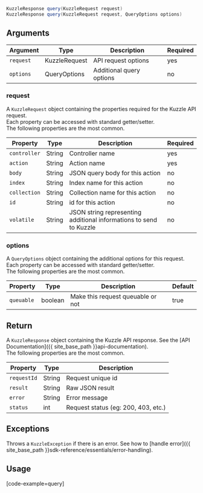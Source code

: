 ```java
KuzzleResponse query(KuzzleRequest request)
KuzzleResponse query(KuzzleRequest request, QueryOptions options)
```

## Arguments

| Argument | Type | Description | Required |
|--------|------|-------------|------------ |
| `request` | KuzzleRequest | API request options | yes |
| `options` | QueryOptions | Additional query options | no |


### __request__

A `KuzzleRequest` object containing the properties required for the Kuzzle API request.  
Each property can be accessed with standard getter/setter.  
The following properties are the most common.  

| Property | Type    | Description  | Required |
| -------- | ------- | ------------ | -------- |
| `controller` | String | Controller name | yes |
| `action` | String | Action name | yes |
| `body` | String | JSON query body for this action | no |
| `index` | String | Index name for this action | no |
| `collection` | String | Collection name for this action | no |
| `id` | String | id for this action | no |
| `volatile` | String | JSON string representing additional informations to send to Kuzzle | no |

### __options__

A `QueryOptions` object containing the additional options for this request.  
Each property can be accessed with standard getter/setter.  
The following properties are the most common.  

| Property | Type    | Description                       | Default |
| -------- | ------- | --------------------------------- | ------- |
| `queuable` | boolean | Make this request queuable or not | true  |

## Return

A `KuzzleResponse` object containing the Kuzzle API response. See the [API Documentation]({{ site_base_path }}api-documentation).  
The following properties are the most common.  

| Property | Type    | Description                       |
| -------- | ------- | --------------------------------- |
| `requestId` | String | Request unique id |
| `result` | String | Raw JSON result |
| `error` | String | Error message |
| `status` | int | Request status (eg: 200, 403, etc.) |

## Exceptions

Throws a `KuzzleException` if there is an error. See how to [handle error]({{ site_base_path }}sdk-reference/essentials/error-handling).

## Usage

[code-example=query]
